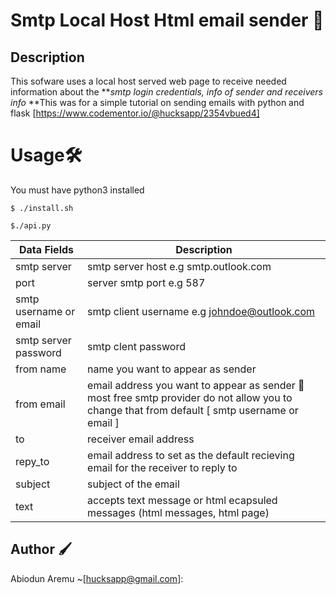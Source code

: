 # Smtp  Local Host Html email sender 📮

## Description
This sofware uses a local host served web page to receive needed information about the ***smtp login credentials, info of sender and receivers info*
**This was for a simple tutorial on sending emails with python and flask [https://www.codementor.io/@hucksapp/2354vbued4]


# Usage🛠
You must have python3 installed
```
$ ./install.sh
```
```
$./api.py
```


Data Fields              |        Description
-------------------------|---------------------------
smtp server              | smtp server host e.g smtp.outlook.com
port                     | server smtp port e.g 587
smtp username or email   | smtp client username e.g johndoe@outlook.com
smtp server password     | smtp clent password
from name                | name you want to appear as sender
from email               | email address you want to appear as sender 🚯 most free smtp provider do not allow you to change that from default [ smtp username or email  ]
to                       | receiver email address
repy_to                  | email address to set as the default recieving email for the receiver to reply to
subject                  | subject of the email
text                     | accepts text message or html ecapsuled messages (html messages, html page)

## Author 🖌
Abiodun Aremu ~[hucksapp@gmail.com]:



